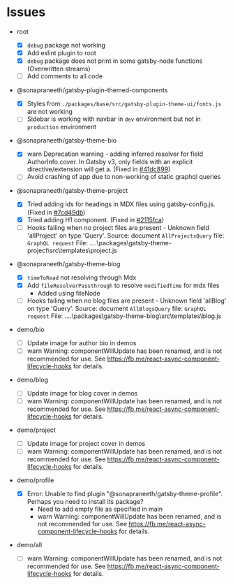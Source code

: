 # Issues

- root

  - [x] `debug` package not working
  - [x] Add eslint plugin to root
  - [x] `debug` package does not print in some gatsby-node functions (Overwritten streams)
  - [ ] Add comments to all code

- @sonapraneeth/gatsby-plugin-themed-components

  - [x] Styles from `./packages/base/src/gatsby-plugin-theme-ui/fonts.js` are not working
  - [ ] Sidebar is working with navbar in `dev` environment but not in `production` environment

- @sonapraneeth/gatsby-theme-bio

  - [x] warn Deprecation warning - adding inferred resolver for field AuthorInfo.cover. In Gatsby v3, only fields with an explicit directive/extension will get a. (Fixed in [#41dc899](https://github.com/sonapraneeth-a/sonapraneeth-gatsby-themes/commit/41dc8991a92a1b478b4ebbd8aeaa6166853d631d))
  - [ ] Avoid crashing of app due to non-working of static graphql queries

- @sonapraneeth/gatsby-theme-project

  - [x] Tried adding ids for headings in MDX files using gatsby-config.js. (Fixed in [#7cd49db](https://github.com/sonapraneeth-a/sonapraneeth-gatsby-themes/commit/7cd49dbc9a4a1734bcd94a7ec7a5ff68b8b0bf38))
  - [x] Tried adding H1 component. (Fixed in [#2115fca](https://github.com/sonapraneeth-a/sonapraneeth-gatsby-themes/commit/2115fcaa1d3612b39a808031ab1e6eee6223c8e5))
  - [ ] Hooks failing when no project files are present - Unknown field 'allProject' on type 'Query'. Source: document `AllProjectsQuery` file: `GraphQL request`
        File: ..\..\packages\gatsby-theme-project\src\templates\project.js

- @sonapraneeth/gatsby-theme-blog

  - [x] `timeToRead` not resolving through Mdx
  - [x] Add `fileResolverPassthrough` to resolve `modifiedTime` for mdx files
    - Added using fileNode
  - [ ] Hooks failing when no blog files are present - Unknown field 'allBlog' on type 'Query'. Source: document `AllBlogsQuery` file: `GraphQL request`
        File: ..\..\packages\gatsby-theme-blog\src\templates\blog.js

- demo/bio

  - [ ] Update image for author bio in demos
  - [ ] warn Warning: componentWillUpdate has been renamed, and is not recommended for use. See https://fb.me/react-async-component-lifecycle-hooks for details.

- demo/blog

  - [ ] Update image for blog cover in demos
  - [ ] warn Warning: componentWillUpdate has been renamed, and is not recommended for use. See https://fb.me/react-async-component-lifecycle-hooks for details.

- demo/project

  - [ ] Update image for project cover in demos
  - [ ] warn Warning: componentWillUpdate has been renamed, and is not recommended for use. See https://fb.me/react-async-component-lifecycle-hooks for details.

- demo/profile

  - [x] Error: Unable to find plugin "@sonapraneeth/gatsby-theme-profile". Perhaps you need to install its package?
    - Need to add empty file as specified in main
    - warn Warning: componentWillUpdate has been renamed, and is not recommended for use. See https://fb.me/react-async-component-lifecycle-hooks for details.

- demo/all
  - [ ] warn Warning: componentWillUpdate has been renamed, and is not recommended for use. See https://fb.me/react-async-component-lifecycle-hooks for details.
